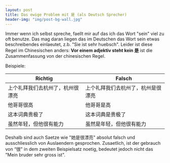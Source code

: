 ```yaml
---
layout: post
title: Das ewige Problem mit 是 (als Deutsch Sprecher)
header-img: "img/post-bg-wall.jpg"
---
```


Immer wenn ich selbst spreche, faellt mir auf das ich das Wort "sein" viel zu oft benutze. Das mag daran liegen das im Deutschen das Wort sein etwas beschreibendes einlaeutet, z.b. "Sie ist sehr huebsch". 
Leider ist diese Regel im Chinesischen anders:
**Vor einem adjektiv steht kein 是** ist die Zusammenfassung von der chinesischen Regel.

Beispiele:

|             Richtig              |               Falsch               |
|----------------------------------|------------------------------------|
| 上个礼拜我们去杭州了，杭州很漂亮 | 上个礼拜我们去杭州了，杭州是很漂亮 |
| 他哥哥很高                       | 他哥哥是高                         |
| 这本词典贵极了                   | 这本词典是贵极了                   |
| 虽然年轻，但他很有能力           | 虽然是年轻，但他很有能力           |


Deshalb sind auch Saetze wie "她是很漂亮" absolut falsch und ausschliesslich von Auslaendern gesprochen. Zusaetlich, ist der gebrauch von “很" in dem zweiten Beispielsatz noetig, bedeutet jedoch nicht das "Mein bruder sehr gross ist". 
